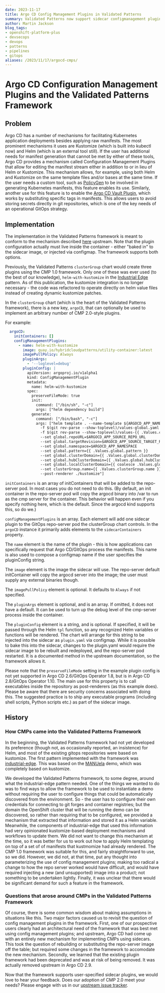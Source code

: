 ```yaml
---
date: 2023-11-17
title: Argo CD Config Management Plugins in Validated Patterns
summary: Validated Patterns now support sidecar configmanagement plugins in ArgoCD
author: Martin Jackson
blog_tags:
- openshift-platform-plus
- devsecops
- devops
- patterns
- pipelines
- gitops
aliases: /2023/11/17/argocd-cmps/
---
```


# Argo CD Configuration Management Plugins and the Validated Patterns Framework

## Problem

Argo CD has a number of mechanisms for facilitating Kubernetes application deployments besides applying raw manifests.
The most prominent mechanisms it uses are Kustomize (which is built into kubectl now) and Helm (which is an external tool still). If the user has additional needs for manifest generation that cannot be met by either of these tools, Argo CD
provides a mechanism called Configuration Management Plugins that allow for editing the manifest stream either in
addition to or in lieu of Helm or Kustomize. This mechanism allows, for example, using both Helm and Kustomize on the
same template files and/or bases at the same time. If the user needs a custom tool, such as [PolicyGen](https://cloud.redhat.com/blog/generating-governance-policies-using-kustomize-and-gitops) to be involved in generating Kubernetes
manifests, this feature enables its use. Similarly, another use for this feature is to enable the
[Argo CD Vault Plugin](https://github.com/argoproj-labs/argocd-vault-plugin), which works by substituting specific tags
in manifests. This allows users to avoid storing secrets directly in git repositories, which is one of the key needs
of an operational GitOps strategy.

## Implementation

The implementation in the Validated Patterns framework is meant to conform to the mechanism described [here](https://argo-cd.readthedocs.io/en/stable/operator-manual/config-management-plugins/) upstream. Note that the plugin configuration
actually must live inside the container - either "baked in" to the sidecar image, or injected via configmap. The
framework supports both options.

Previously, the Validated Patterns `clusterGroup` chart would create three plugins using the CMP 1.0 framework. Only one
of these was ever used (to the best of our knowledge), `helm-with-kustomize` in the [Industrial Edge](https://github.com/validatedpatterns/industrial-edge) pattern. As of this publication, the kustomize integration is no longer necessary -
the code was refactored to operate directly on helm value files instead of creating dynamic kustomize patches.

In the `clusterGroup` chart (which is the heart of the Validated Patterns framework), there is a new key, `argoCD`,
that can optionally be used to implement an arbitrary number of CMP 2.0-style plugins.

For example:

```yaml
  argoCD:
    initContainers: []
    configManagementPlugins:
      - name: helm-with-kustomize
        image: quay.io/hybridcloudpatterns/utility-container:latest
        imagePullPolicy: Always
        pluginArgs:
          - '--loglevel=debug'
        pluginConfig: |
          apiVersion: argoproj.io/v1alpha1
          kind: ConfigManagementPlugin
          metadata:
            name: helm-with-kustomize
          spec:
            preserveFileMode: true
            init:
              command: ["/bin/sh", "-c"]
              args: ["helm dependency build"]
            generate:
              command: ["/bin/bash", "-c"]
              args: ["helm template . --name-template ${ARGOCD_APP_NAME:0:52}
                -f $(git rev-parse --show-toplevel)/values-global.yaml
                -f $(git rev-parse --show-toplevel)/values-{{ .Values.clusterGroup.name }}.yaml
                --set global.repoURL=$ARGOCD_APP_SOURCE_REPO_URL
                --set global.targetRevision=$ARGOCD_APP_SOURCE_TARGET_REVISION
                --set global.namespace=$ARGOCD_APP_NAMESPACE
                --set global.pattern={{ .Values.global.pattern }}
                --set global.clusterDomain={{ .Values.global.clusterDomain }}
                --set global.hubClusterDomain={{ .Values.global.hubClusterDomain }}
                --set global.localClusterDomain={{ coalesce .Values.global.localClusterDomain .Values.global.hubClusterDomain }}
                --set clusterGroup.name={{ .Values.clusterGroup.name }}
                --post-renderer ./kustomize"]
```

`initContainers` is an array of initContainers that will be added to the repo-server pod. In most cases you do not need
to do this. (By default, an init container in the repo-server pod will copy the argocd binary into /var to run as the
cmp server for the container. This behavior will happen even if you specify nothing here, which is the default. Since
the argocd kind supports this, so do we.)

`configManagementPlugins` is an array. Each element will add one sidecar plugin to the GitOps repo-server pod the
clusterGroup chart controls. In the `argoCD` instance it primarily adds elements to the `sidecarContainers` property.

The `name` element is the name of the plugin - this is how applications can specifically request that Argo CD/GitOps
process the manifests. This name is also used to compose a configmap name if the user specifies the pluginConfig string.

The `image` element is the image the sidecar will use. The repo-server default initContainer will copy the argocd server
into the image; the user must supply any external binaries though.

The `imagePullPolicy` element is optional. It defaults to `Always` if not specified.

The `pluginArgs` element is optional, and is an array. If omitted, it does not have a default. It can be used to turn
up the debug level of the cmp-server process inside the container.

The `pluginConfig` element is a string, and is optional. If specified, it will be passed through the Helm `tpl`
function, so any recognized Helm variables or functions will be rendered. The chart will arrange for this string to
be injected into the sidecar as `plugin.yaml` via configmap. While it is possible to bake this into the sidecar, changes
to the plugin.yaml would require the sidecar image to be rebuilt and redeployed, and the repo-server pod restarted. It
is a documented method in the upstream documentation, so the framework allows it.

Please note that the `preserveFileMode` setting in the example plugin config is not yet supported in Argo CD 2.6/GitOps
Operator 1.8, but is in Argo CD 2.8/GitOps Operator 1.10. The main use for this property is to call executables inside
the repository as post-renderers (as this example does). Please be aware that there are security concerns associated
with doing this. The suggested practice is to ship any executable programs (including shell scripts, Python scripts
etc.) as part of the sidecar image.

## History

### How CMPs came into the Validated Patterns Framework

In the beginning, the Validated Patterns framework had not yet developed its preference (though not, as occasionally
reported, an insistence) for Helm, and most of the existing gitops repositories were based on kustomize. The first
pattern implemented with the framework was [industrial-edge](https://github.com/validatedpatterns/industrial-edge).
This was based on the [MANUela](https://github.com/sa-mw-dach/manuela) demo, which was completely based on kustomize.

We developed the Validated Patterns framework, to some degree, around what the industrial-edge pattern needed. One of
the things we wanted to do was to find ways to allow the framework to be used to instantiate a demo without requiring
the user to configure things that could be automatically discovered from the environment. So - the user has to
configure their own credentials for connecting to git forges and container registries; but the domain the OpenShift
cluster that will be running the demo can be discovered, so rather than requiring that to be configured, we provided a
mechanism that extracted that information and stored it as a Helm variable. Meanwhile, the components of industrial-edge
that used this information had very opinionated kustomize-based deployment mechanisms and workflows to update them.
We did not want to change this mechanism at the time, so it was better for us to work out how to apply Helm templating
on top of a set of of manifests that kustmomize had already rendered. The CMP 1.0 framework was suitable for this, and
fairly straightforward to use, so we did. However, we did not, at that time, put any thought into parameterizing the
use of config management plugins; making too radical a change to how the repo server worked would have difficult, and
would have required injecting a new (and unsupported) image into a product; not something to be undertaken lightly.
Finally, it was unclear that there would be significant demand for such a feature in the framework.

### Questions that arose around CMPs in the Validated Patterns Framework

Of course, there is some common wisdom about making assumptions in situations like this. Two major factors caused us to
revisit the question of config management plugins in the framework. First, one of our prospective users clearly had an
architectural need of the framework that was best met using config management plugins; and upstream, Argo CD had come up
with an entirely new mechanism for implementing CMPs using sidecars. This took the question of rebuilding or
substituting the repo-server image off the table; but required some changes in the framework to accomodate the new
mechanism. Secondly, we learned that the existing plugin framework had been deprecated and was at risk of being removed. It was actually removed upstream in Argo CD 2.9.

Now that the framework supports user-specified sidecar plugins, we would love to hear your feedback. Does our adoption
of CMP 2.0 meet your needs? Please engage with us in our [upstream issue tracker](https://github.com/validatedpatterns/common/issues).
